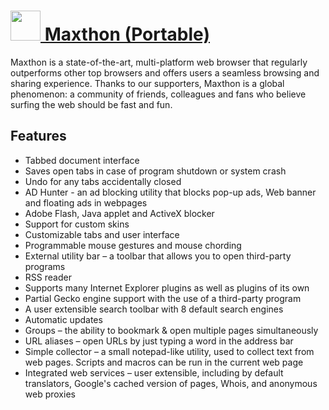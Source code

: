# [<img src="https://cdn.jsdelivr.net/gh/chocolatey-community/chocolatey-coreteampackages@75a4f3acb5fdff5fb229650e2349925603a7743b/icons/maxthon.png" height="48" width="48" /> Maxthon (Portable)](https://chocolatey.org/packages/maxthon.commandline)

Maxthon is a state-of-the-art, multi-platform web browser that regularly outperforms other top browsers and offers users a seamless browsing and sharing experience. Thanks to our supporters, Maxthon is a global phenomenon: a community of friends, colleagues
and fans who believe surfing the web should be fast and fun.

## Features

- Tabbed document interface
- Saves open tabs in case of program shutdown or system crash
- Undo for any tabs accidentally closed
- AD Hunter - an ad blocking utility that blocks pop-up ads, Web banner and floating ads in webpages
- Adobe Flash, Java applet and ActiveX blocker
- Support for custom skins
- Customizable tabs and user interface
- Programmable mouse gestures and mouse chording
- External utility bar – a toolbar that allows you to open third-party programs
- RSS reader
- Supports many Internet Explorer plugins as well as plugins of its own
- Partial Gecko engine support with the use of a third-party program
- A user extensible search toolbar with 8 default search engines
- Automatic updates
- Groups – the ability to bookmark & open multiple pages simultaneously
- URL aliases – open URLs by just typing a word in the address bar
- Simple collector – a small notepad-like utility, used to collect text from web pages. Scripts and macros can be run in the current web page
- Integrated web services – user extensible, including by default translators, Google's cached version of pages, Whois, and anonymous web proxies